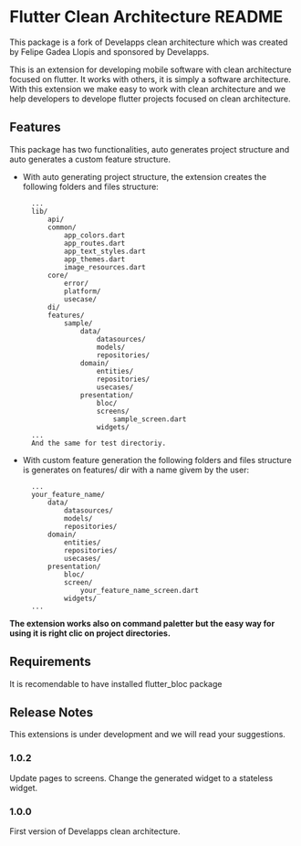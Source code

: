 # Flutter Clean Architecture README

This package is a fork of Develapps clean architecture which was created by Felipe Gadea Llopis and sponsored by Develapps.

This is an extension for developing mobile software with clean architecture focused on flutter. It works with others, it is simply a software architecture.
With this extension we make easy to work with clean architecture and we help developers to develope flutter projects focused on clean architecture.

## Features

This package has two functionalities, auto generates project structure and auto generates a custom feature structure.

- With auto generating project structure, the extension creates the following folders and files structure:

        ...
        lib/
            api/
            common/
                app_colors.dart
                app_routes.dart
                app_text_styles.dart
                app_themes.dart
                image_resources.dart
            core/
                error/
                platform/
                usecase/
            di/
            features/
                sample/
                    data/
                        datasources/
                        models/
                        repositories/
                    domain/
                        entities/
                        repositories/
                        usecases/
                    presentation/
                        bloc/
                        screens/
                            sample_screen.dart
                        widgets/
        ...
        And the same for test directoriy.

- With custom feature generation the following folders and files structure is generates on features/ dir with a name givem by the user:

        ...
        your_feature_name/
            data/
                datasources/
                models/
                repositories/
            domain/
                entities/
                repositories/
                usecases/
            presentation/
                bloc/
                screen/
                    your_feature_name_screen.dart
                widgets/
        ...

**The extension works also on command paletter but the easy way for using it is right clic on project directories.**

## Requirements

It is recomendable to have installed flutter_bloc package

## Release Notes

This extensions is under development and we will read your suggestions.

### 1.0.2

Update pages to screens.
Change the generated widget to a stateless widget.

### 1.0.0

First version of Develapps clean architecture.
